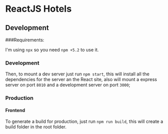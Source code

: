 # ReactJS Hotels

## Development

###Requirements:

I'm using `npx` so you need `npm +5.2` to use it.

### Development

Then, to mount a dev server just run `npm start`, this will install all the dependencies for the server an the React site, also will mount a express server on port `8010` and a development server on port `3000`;

### Production

#### Frontend

To generate a build for production, just run `npm run build`, this will create a build folder in the root folder.